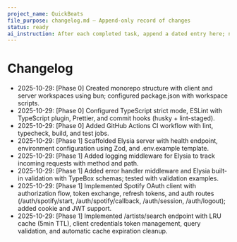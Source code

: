 ```yaml
---
project_name: QuickBeats
file_purpose: changelog.md — Append-only record of changes
status: ready
ai_instruction: After each completed task, append a dated entry here; never rewrite history, only add.
---
```


# Changelog

<!--
Format guideline:
- 2025-10-29: [phase/task] one-line summary; optional brief notes.

Example:
- 2025-10-29: [Phase 1] Implemented /health and logging middleware.
-->

- 2025-10-29: [Phase 0] Created monorepo structure with client and server workspaces using bun; configured package.json with workspace scripts.
- 2025-10-29: [Phase 0] Configured TypeScript strict mode, ESLint with TypeScript plugin, Prettier, and commit hooks (husky + lint-staged).
- 2025-10-29: [Phase 0] Added GitHub Actions CI workflow with lint, typecheck, build, and test jobs.
- 2025-10-29: [Phase 1] Scaffolded Elysia server with health endpoint, environment configuration using Zod, and .env.example template.
- 2025-10-29: [Phase 1] Added logging middleware for Elysia to track incoming requests with method and path.
- 2025-10-29: [Phase 1] Added error handler middleware and Elysia built-in validation with TypeBox schemas; tested with validation examples.
- 2025-10-29: [Phase 1] Implemented Spotify OAuth client with authorization flow, token exchange, refresh tokens, and auth routes (/auth/spotify/start, /auth/spotify/callback, /auth/session, /auth/logout); added cookie and JWT support.
- 2025-10-29: [Phase 1] Implemented /artists/search endpoint with LRU cache (5min TTL), client credentials token management, query validation, and automatic cache expiration cleanup.
